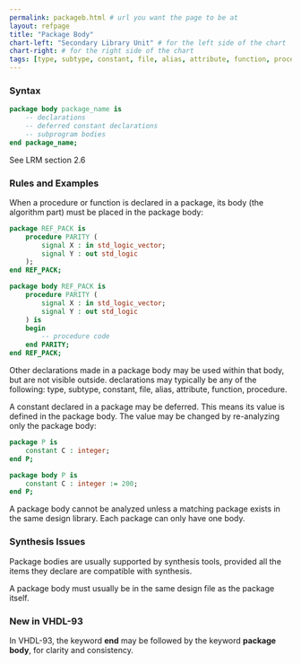 ```yaml
---
permalink: packageb.html # url you want the page to be at
layout: refpage
title: "Package Body"
chart-left: "Secondary Library Unit" # for the left side of the chart
chart-right: # for the right side of the chart
tags: [type, subtype, constant, file, alias, attribute, function, procedure, body, package, wait, unconstrained, end, constant, process - postponed]
---
```




<h3 class="text-hr"><span>Syntax</span></h3>

<!-- include the vhdl tag to highlight as vhdl -->
```vhdl
package body package_name is
    -- declarations
    -- deferred constant declarations
    -- subprogram bodies
end package_name;
```

See LRM section 2.6

<h3 class="text-hr"><span>Rules and Examples</span></h3>

When a procedure or function is declared in a package, its body (the algorithm part) must be placed in the package body:
```vhdl
package REF_PACK is
    procedure PARITY (
        signal X : in std_logic_vector;
        signal Y : out std_logic
    );
end REF_PACK;

package body REF_PACK is
    procedure PARITY (
        signal X : in std_logic_vector;
        signal Y : out std_logic
    ) is  
    begin
        -- procedure code
    end PARITY;
end REF_PACK;
```

Other declarations made in a package body may be used within that body, but are not visible outside. declarations may typically be any of the following: type, subtype, constant, file, alias, attribute, function, procedure.

A constant declared in a package may be deferred. This means its value is defined in the package body. The value may be changed by re-analyzing only the package body:
```vhdl
package P is
    constant C : integer;
end P;

package body P is
    constant C : integer := 200;
end P;
```

A package body cannot be analyzed unless a matching package exists in the same design library. Each package can only have one body.

<h3 class="text-hr"><span>Synthesis Issues</span></h3>

Package bodies are usually supported by synthesis tools, provided all the items they declare are compatible with synthesis.

A package body must usually be in the same design file as the package itself.

<h3 class="text-hr"><span>New in VHDL-93</span></h3>

In VHDL-93, the keyword __end__ may be followed by the keyword __package body__, for clarity and consistency.
